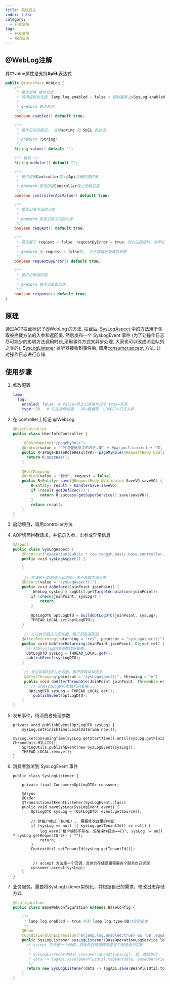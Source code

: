 ```yaml
---
title: 系统日志
index: false
category:
  - 开发进阶
tag:
  - 开发进阶
  - 系统日志
---
```


## @WebLog注解
其中value属性是支持**SpEL**表达式

```java
public @interface WebLog {
    /**
     * 是否启用 操作日志
     * 禁用控制优先级：lamp.log.enabled = false > 控制器类上@SysLog(enabled = false) > 控制器方法上@SysLog(enabled = false)
     *
     * @return 是否启用
     */
    boolean enabled() default true;

    /**
     * 操作日志的描述， 支持spring 的 SpEL 表达式。
     *
     * @return {String}
     */
    String value() default "";

    /** 模块 */
    String modular() default "";

    /**
     * 是否拼接Controller类上@Api注解的描述值
     *
     * @return 是否拼接Controller类上的描述值
     */
    boolean controllerApiValue() default true;

    /**
     * 是否记录方法的入参
     *
     * @return 是否记录方法的入参
     */
    boolean request() default true;

    /**
     * 若设置了 request = false、requestByError = true，则方法报错时，依然记录请求的入参
     *
     * @return 当 request = false时， 方法报错记录请求参数
     */
    boolean requestByError() default true;

    /**
     * 是否记录返回值
     *
     * @return 是否记录返回值
     */
    boolean response() default true;
}
```



## 原理
通过AOP拦截标记了@WebLog 的方法,  拦截后, [SysLogAspect](https://gitee.com/zuihou111/lamp-util/blob/master/lamp-log-starter/src/main/java/top/tangyh/basic/log/aspect/SysLogAspect.java) 中的方法用于获取被拦截方法的入参和返回值. 然后发布一个 SysLogEvent 事件 (为了让操作日志尽可能少的影响方法调用时长,采用事件方式来异步处理, 大家也可以改成消息队列之类的), [SysLogListener](https://gitee.com/zuihou111/lamp-util/blob/master/lamp-log-starter/src/main/java/top/tangyh/basic/log/event/SysLogListener.java) 监听器接收到事件后, 调用[consumer.accept ](https://gitee.com/dromara/lamp-cloud/blob/master/lamp-authority/lamp-authority-server/src/main/java/top/tangyh/lamp/authority/config/AuthorityWebConfiguration.java) 方法, 让对操作日志进行存储.



## 使用步骤

1. 修改配置

   ```yaml
   lamp:
     log:
       enabled: false  # false=禁止记录操作日志 true=开启
       type: DB   # 日志存储位置   DB=数据库  LOGGER=日志文件
   ```

2. 在 controller上标记 @WebLog

   ```java
   @RestController
   public class UserInfoController {
     
   		@PostMapping("/pageMyRole")
       @WebLog(value = "'分页查询员工的角色:第' + #params?.current + '页, 显示' + #params?.size + '行'", response = false)
       public R<IPage<BaseRoleResultVO>> pageMyRole(@RequestBody @Validated PageParams<BaseRolePageQuery> params) {
         return R.success();
       }
    
       @PostMapping
       @WebLog(value = "新增", request = false)
       public R<Entity> save(@RequestBody @Validated SaveVO saveVO) {
           R<Entity> result = handlerSave(saveVO);
           if (result.getDefExec()) {
               return R.success(getSuperService().save(saveVO));
           }
           return result;
       }
   }
   ```

3. 启动项目，调用controller方法

4. AOP切面拦截请求，并记录入参、出参或异常信息

   ```java
   @Aspect
   public class SysLogAspect {
       @Pointcut("execution(public * top.tangyh.basic.base.controller.*.*(..)) || @annotation(top.tangyh.basic.annotation.log.WebLog)")
       public void sysLogAspect() {
   
       }
     
     	// 方法执行之前进入此切面，用于获取方法入参
       @Before(value = "sysLogAspect()")
       public void doBefore(JoinPoint joinPoint) {
         	WebLog sysLog = LogUtil.getTargetAnnotation(joinPoint);
           if (check(joinPoint, sysLog)) {
               return;
           }
        
           OptLogDTO optLogDTO = buildOptLogDTO(joinPoint, sysLog);
           THREAD_LOCAL.set(optLogDTO);
       }
     
     	// 方法执行后进入此切面，用于获取返回值
       @AfterReturning(returning = "ret", pointcut = "sysLogAspect()")
       public void doAfterReturning(JoinPoint joinPoint, Object ret) {
         // 封装sysLogDTO参数代码省略...
         OptLogDTO sysLog = THREAD_LOCAL.get();
         publishEvent(sysLogDTO);
       }
     
     	// 发生异常时进入此切面，用于获取异常信息
     	@AfterThrowing(pointcut = "sysLogAspect()", throwing = "e")
     	public void doAfterThrowable(JoinPoint joinPoint, Throwable e) {
           // 封装sysLogDTO参数代码省略...
   	      OptLogDTO sysLog = THREAD_LOCAL.get();
     	    publishEvent(optLogDTO);
       }
   }
   ```

5. 发布事件，待消费者处理参数

   ```java{4}
   private void publishEvent(OptLogDTO sysLog) {
       sysLog.setFinishTime(LocalDateTime.now());
       sysLog.setConsumingTime(sysLog.getStartTime().until(sysLog.getFinishTime(), ChronoUnit.MILLIS));
       SpringUtils.publishEvent(new SysLogEvent(sysLog));
       THREAD_LOCAL.remove();
   }
   ```

6. 消费者监听到 SysLogEvent 事件

   ```java{20}
   public class SysLogListener {
   
       private final Consumer<OptLogDTO> consumer;
   
       @Async
       @Order
       @TransactionalEventListener(SysLogEvent.class)
       public void saveSysLog(SysLogEvent event) {
           OptLogDTO sysLog = (OptLogDTO) event.getSource();
   
           // 非租户模式 (NONE) ， 需要修改这里的判断
           if (sysLog == null || sysLog.getTenantId() == null) {
               log.warn("租户编码不存在，忽略操作日志=={}", sysLog != null ? sysLog.getRequestUri() : "");
               return;
           }
           ContextUtil.setTenantId(sysLog.getTenantId());
   
         
         	// accept 方法是一个回调，具体的存储逻辑需要各个服务自己实现
           consumer.accept(sysLog);
       }
   }
   ```

7. 业务服务，需要将SysLogListener实例化，并根据自己的需求，修改日志存储方式

   ```java
   @Configuration
   public class BaseWebConfiguration extends BaseConfig {
   
       /**
        * lamp.log.enabled = true 并且 lamp.log.type=DB时实例该类
        */
       @Bean
       @ConditionalOnExpression("${lamp.log.enabled:true} && 'DB'.equals('${lamp.log.type:LOGGER}')")
       public SysLogListener sysLogListener(BaseOperationLogService logApi) {
         /* accept 方法是一个回调，具体的存储逻辑需要各个服务自己实现
          *
          * SysLogListener中执行 consumer.accept(sysLog); 后，就会执行：
          * data -> logApi.save(BeanPlusUtil.toBean(data, BaseOperationLogSaveVO.class))
          */
         return new SysLogListener(data -> logApi.save(BeanPlusUtil.toBean(data, BaseOperationLogSaveVO.class)));
       }
   }
   
   ```
